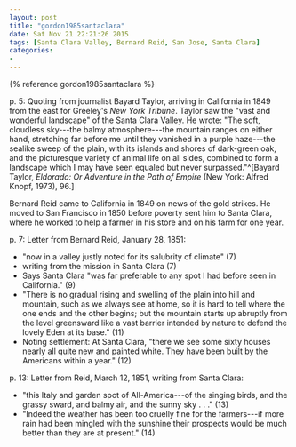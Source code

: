 ```yaml
---
layout: post
title: "gordon1985santaclara"
date: Sat Nov 21 22:21:26 2015
tags: [Santa Clara Valley, Bernard Reid, San Jose, Santa Clara]
categories:
-
---
```


{% reference gordon1985santaclara %}

p. 5: Quoting from journalist Bayard Taylor, arriving in California in 1849 from the east for Greeley's *New York Tribune*. Taylor saw the "vast and wonderful landscape" of the Santa Clara Valley. He wrote: "The soft, cloudless sky---the balmy atmosphere---the mountain ranges on either hand, stretching far before me until they vanished in a purple haze---the sealike sweep of the plain, with its islands and shores of dark-green oak, and the picturesque variety of animal life on all sides, combined to form a landscape which I may have seen equaled but never surpassed."^[Bayard Taylor, *Eldorado: Or Adventure in the Path of Empire* (New York: Alfred Knopf, 1973), 96.]

Bernard Reid came to California in 1849 on news of the gold strikes. He moved to San Francisco in 1850 before poverty sent him to Santa Clara, where he worked to help a farmer in his store and on his farm for one year.

p. 7: Letter from Bernard Reid, January 28, 1851:

- "now in a valley justly noted for its salubrity of climate" (7)
- writing from the mission in Santa Clara (7)
- Says Santa Clara "was far preferable to any spot I had before seen in California." (9)
- "There is no gradual rising and swelling of the plain into hill and mountain, such as we always see at home, so it is hard to tell where the one ends and the other begins; but the mountain starts up abruptly from the level greensward like a vast barrier intended by nature to defend the lovely Eden at its base." (11)
- Noting settlement: At Santa Clara, "there we see some sixty houses nearly all quite new and painted white. They have been built by the Americans within a year." (12)

p. 13: Letter from Reid, March 12, 1851, writing from Santa Clara:

- "this Italy and garden spot of All-America---of the singing birds, and the grassy sward, and balmy air, and the sunny sky . . ." (13)
- "Indeed the weather has been too cruelly fine for the farmers---if more rain had been mingled with the sunshine their prospects would be much better than they are at present." (14)

